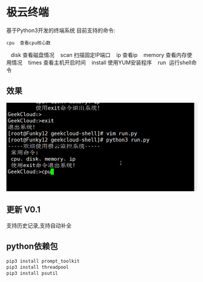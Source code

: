 # 极云终端 
基于Python3开发的终端系统
目前支持的命令:

    cpu  查看cpu核心数
    disk 查看磁盘情况
    scan 扫描固定IP端口
    ip 查看ip
    memory 查看内存使用情况
    times 查看主机开启时间
    install 使用YUM安装程序
    run  运行shell命令

## 效果
![alt](https://github.com/Mr-Linus/geekcloud-shell/blob/master/screen.gif)
## 更新 V0.1
支持历史记录,支持自动补全
## python依赖包
    pip3 install prompt_toolkit
    pip3 install threadpool 
    pip3 install psutil 
